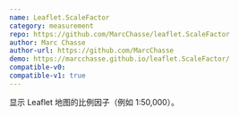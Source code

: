 ```yaml
---
name: Leaflet.ScaleFactor
category: measurement
repo: https://github.com/MarcChasse/leaflet.ScaleFactor
author: Marc Chasse
author-url: https://github.com/MarcChasse
demo: https://marcchasse.github.io/leaflet.ScaleFactor/
compatible-v0:
compatible-v1: true
---
```


显示 Leaflet 地图的比例因子（例如 1:50,000）。
